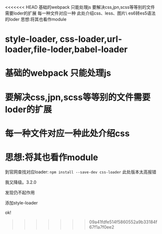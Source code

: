<<<<<<< HEAD
基础的webpack 只能处理js 
要解决css,jpn,scss等等别的文件需要loder的扩展
每一种文件对应一种
此处介绍css、less、图片\   es6转es5语法的loder
思想:将其也看作module


 style-loader, css-loader,url-loader,file-loder,babel-loader
=======
# 基础的webpack 只能处理js 

# 要解决css,jpn,scss等等别的文件需要loder的扩展

# 每一种文件对应一种此处介绍css

# 思想:将其也看作module



到官网查找对应loader:
` npm install --save-dev css-loader `
此处版本太高报错

我又降级。3.2.0

发现仍不起作用

添加style-loader

ok!

>>>>>>> 09a41fdfe514f5860552a9b33184f67f1a7f0ee2
